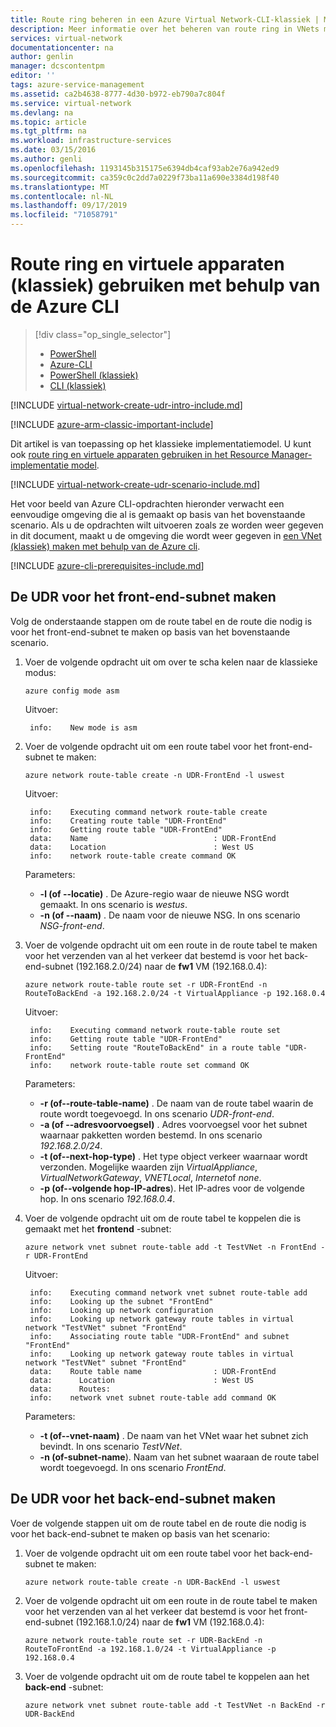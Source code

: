 ```yaml
---
title: Route ring beheren in een Azure Virtual Network-CLI-klassiek | Microsoft Docs
description: Meer informatie over het beheren van route ring in VNets met behulp van de Azure CLI in het klassieke implementatie model
services: virtual-network
documentationcenter: na
author: genlin
manager: dcscontentpm
editor: ''
tags: azure-service-management
ms.assetid: ca2b4638-8777-4d30-b972-eb790a7c804f
ms.service: virtual-network
ms.devlang: na
ms.topic: article
ms.tgt_pltfrm: na
ms.workload: infrastructure-services
ms.date: 03/15/2016
ms.author: genli
ms.openlocfilehash: 1193145b315175e6394db4caf93ab2e76a942ed9
ms.sourcegitcommit: ca359c0c2dd7a0229f73ba11a690e3384d198f40
ms.translationtype: MT
ms.contentlocale: nl-NL
ms.lasthandoff: 09/17/2019
ms.locfileid: "71058791"
---
```

# <a name="control-routing-and-use-virtual-appliances-classic-using-the-azure-cli"></a>Route ring en virtuele apparaten (klassiek) gebruiken met behulp van de Azure CLI

> [!div class="op_single_selector"]
> * [PowerShell](tutorial-create-route-table-powershell.md)
> * [Azure-CLI](tutorial-create-route-table-cli.md)
> * [PowerShell (klassiek)](virtual-network-create-udr-classic-ps.md)
> * [CLI (klassiek)](virtual-network-create-udr-classic-cli.md)

[!INCLUDE [virtual-network-create-udr-intro-include.md](../../includes/virtual-network-create-udr-intro-include.md)]

[!INCLUDE [azure-arm-classic-important-include](../../includes/azure-arm-classic-important-include.md)]

Dit artikel is van toepassing op het klassieke implementatiemodel. U kunt ook [route ring en virtuele apparaten gebruiken in het Resource Manager-implementatie model](tutorial-create-route-table-cli.md).

[!INCLUDE [virtual-network-create-udr-scenario-include.md](../../includes/virtual-network-create-udr-scenario-include.md)]

Het voor beeld van Azure CLI-opdrachten hieronder verwacht een eenvoudige omgeving die al is gemaakt op basis van het bovenstaande scenario. Als u de opdrachten wilt uitvoeren zoals ze worden weer gegeven in dit document, maakt u de omgeving die wordt weer gegeven in [een VNet (klassiek) maken met behulp van de Azure cli](virtual-networks-create-vnet-classic-cli.md).

[!INCLUDE [azure-cli-prerequisites-include.md](../../includes/azure-cli-prerequisites-include.md)]

## <a name="create-the-udr-for-the-front-end-subnet"></a>De UDR voor het front-end-subnet maken
Volg de onderstaande stappen om de route tabel en de route die nodig is voor het front-end-subnet te maken op basis van het bovenstaande scenario.

1. Voer de volgende opdracht uit om over te scha kelen naar de klassieke modus:

    ```azurecli
    azure config mode asm
    ```

    Uitvoer:

        info:    New mode is asm

2. Voer de volgende opdracht uit om een route tabel voor het front-end-subnet te maken:

    ```azurecli
    azure network route-table create -n UDR-FrontEnd -l uswest
    ```
   
    Uitvoer:
   
        info:    Executing command network route-table create
        info:    Creating route table "UDR-FrontEnd"
        info:    Getting route table "UDR-FrontEnd"
        data:    Name                            : UDR-FrontEnd
        data:    Location                        : West US
        info:    network route-table create command OK
   
    Parameters:
   
   * **-l (of --locatie)** . De Azure-regio waar de nieuwe NSG wordt gemaakt. In ons scenario is *westus*.
   * **-n (of --naam)** . De naam voor de nieuwe NSG. In ons scenario *NSG-front-end*.
3. Voer de volgende opdracht uit om een route in de route tabel te maken voor het verzenden van al het verkeer dat bestemd is voor het back-end-subnet (192.168.2.0/24) naar de **fw1** VM (192.168.0.4):

    ```azurecli
    azure network route-table route set -r UDR-FrontEnd -n RouteToBackEnd -a 192.168.2.0/24 -t VirtualAppliance -p 192.168.0.4
    ```

    Uitvoer:
   
        info:    Executing command network route-table route set
        info:    Getting route table "UDR-FrontEnd"
        info:    Setting route "RouteToBackEnd" in a route table "UDR-FrontEnd"
        info:    network route-table route set command OK
   
    Parameters:
   
   * **-r (of--route-table-name)** . De naam van de route tabel waarin de route wordt toegevoegd. In ons scenario *UDR-front-end*.
   * **-a (of --adresvoorvoegsel)** . Adres voorvoegsel voor het subnet waarnaar pakketten worden bestemd. In ons scenario *192.168.2.0/24*.
   * **-t (of--next-hop-type)** . Het type object verkeer waarnaar wordt verzonden. Mogelijke waarden zijn *VirtualAppliance*, *VirtualNetworkGateway*, *VNETLocal*, *Internet*of *none*.
   * **-p (of--volgende hop-IP-adres**). Het IP-adres voor de volgende hop. In ons scenario *192.168.0.4*.
4. Voer de volgende opdracht uit om de route tabel te koppelen die is gemaakt met het **frontend** -subnet:

    ```azurecli
    azure network vnet subnet route-table add -t TestVNet -n FrontEnd -r UDR-FrontEnd
    ```
   
    Uitvoer:
   
        info:    Executing command network vnet subnet route-table add
        info:    Looking up the subnet "FrontEnd"
        info:    Looking up network configuration
        info:    Looking up network gateway route tables in virtual network "TestVNet" subnet "FrontEnd"
        info:    Associating route table "UDR-FrontEnd" and subnet "FrontEnd"
        info:    Looking up network gateway route tables in virtual network "TestVNet" subnet "FrontEnd"
        data:    Route table name                : UDR-FrontEnd
        data:      Location                      : West US
        data:      Routes:
        info:    network vnet subnet route-table add command OK    
   
    Parameters:
   
   * **-t (of--vnet-naam)** . De naam van het VNet waar het subnet zich bevindt. In ons scenario *TestVNet*.
   * **-n (of-subnet-name**). Naam van het subnet waaraan de route tabel wordt toegevoegd. In ons scenario *FrontEnd*.

## <a name="create-the-udr-for-the-back-end-subnet"></a>De UDR voor het back-end-subnet maken
Voer de volgende stappen uit om de route tabel en de route die nodig is voor het back-end-subnet te maken op basis van het scenario:

1. Voer de volgende opdracht uit om een route tabel voor het back-end-subnet te maken:

    ```azurecli
    azure network route-table create -n UDR-BackEnd -l uswest
    ```

2. Voer de volgende opdracht uit om een route in de route tabel te maken voor het verzenden van al het verkeer dat bestemd is voor het front-end-subnet (192.168.1.0/24) naar de **fw1** VM (192.168.0.4):

    ```azurecli
    azure network route-table route set -r UDR-BackEnd -n RouteToFrontEnd -a 192.168.1.0/24 -t VirtualAppliance -p 192.168.0.4
    ```

3. Voer de volgende opdracht uit om de route tabel te koppelen aan het **back-end** -subnet:

    ```azurecli
    azure network vnet subnet route-table add -t TestVNet -n BackEnd -r UDR-BackEnd
    ```

